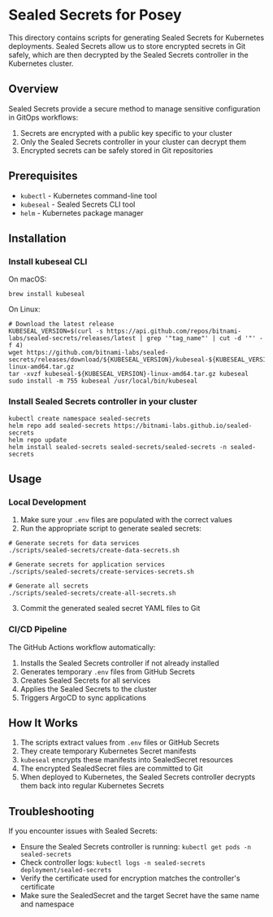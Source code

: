 # Sealed Secrets for Posey

This directory contains scripts for generating Sealed Secrets for Kubernetes deployments. Sealed Secrets allow us to store encrypted secrets in Git safely, which are then decrypted by the Sealed Secrets controller in the Kubernetes cluster.

## Overview

Sealed Secrets provide a secure method to manage sensitive configuration in GitOps workflows:

1. Secrets are encrypted with a public key specific to your cluster
2. Only the Sealed Secrets controller in your cluster can decrypt them
3. Encrypted secrets can be safely stored in Git repositories

## Prerequisites

- `kubectl` - Kubernetes command-line tool
- `kubeseal` - Sealed Secrets CLI tool
- `helm` - Kubernetes package manager

## Installation

### Install kubeseal CLI

On macOS:
```
brew install kubeseal
```

On Linux:
```
# Download the latest release
KUBESEAL_VERSION=$(curl -s https://api.github.com/repos/bitnami-labs/sealed-secrets/releases/latest | grep '"tag_name"' | cut -d '"' -f 4)
wget https://github.com/bitnami-labs/sealed-secrets/releases/download/${KUBESEAL_VERSION}/kubeseal-${KUBESEAL_VERSION}-linux-amd64.tar.gz
tar -xvzf kubeseal-${KUBESEAL_VERSION}-linux-amd64.tar.gz kubeseal
sudo install -m 755 kubeseal /usr/local/bin/kubeseal
```

### Install Sealed Secrets controller in your cluster

```
kubectl create namespace sealed-secrets
helm repo add sealed-secrets https://bitnami-labs.github.io/sealed-secrets
helm repo update
helm install sealed-secrets sealed-secrets/sealed-secrets -n sealed-secrets
```

## Usage

### Local Development

1. Make sure your `.env` files are populated with the correct values
2. Run the appropriate script to generate sealed secrets:

```
# Generate secrets for data services
./scripts/sealed-secrets/create-data-secrets.sh

# Generate secrets for application services
./scripts/sealed-secrets/create-services-secrets.sh

# Generate all secrets
./scripts/sealed-secrets/create-all-secrets.sh
```

3. Commit the generated sealed secret YAML files to Git

### CI/CD Pipeline

The GitHub Actions workflow automatically:

1. Installs the Sealed Secrets controller if not already installed
2. Generates temporary `.env` files from GitHub Secrets
3. Creates Sealed Secrets for all services
4. Applies the Sealed Secrets to the cluster
5. Triggers ArgoCD to sync applications

## How It Works

1. The scripts extract values from `.env` files or GitHub Secrets
2. They create temporary Kubernetes Secret manifests
3. `kubeseal` encrypts these manifests into SealedSecret resources
4. The encrypted SealedSecret files are committed to Git
5. When deployed to Kubernetes, the Sealed Secrets controller decrypts them back into regular Kubernetes Secrets

## Troubleshooting

If you encounter issues with Sealed Secrets:

- Ensure the Sealed Secrets controller is running: `kubectl get pods -n sealed-secrets`
- Check controller logs: `kubectl logs -n sealed-secrets deployment/sealed-secrets`
- Verify the certificate used for encryption matches the controller's certificate
- Make sure the SealedSecret and the target Secret have the same name and namespace 
